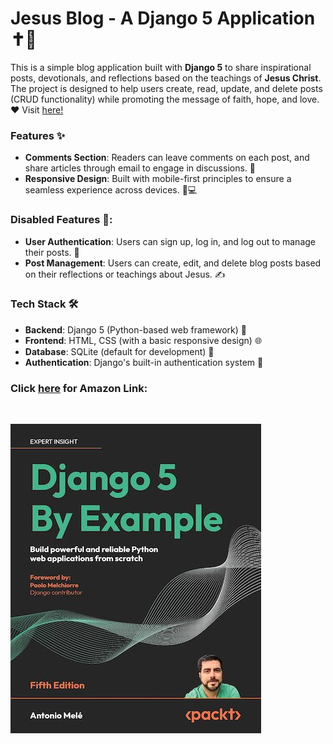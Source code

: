 # Jesus Blog - A Django 5 Application ✝️📖

This is a simple blog application built with **Django 5** to share inspirational posts, devotionals, and reflections based on the teachings of **Jesus Christ**. The project is designed to help users create, read, update, and delete posts (CRUD functionality) while promoting the message of faith, hope, and love. ❤️ Visit [here!](https://eniolakunle.pythonanywhere.com/blog/)

### Features ✨
- **Comments Section**: Readers can leave comments on each post, and share articles through email to engage in discussions. 💬
- **Responsive Design**: Built with mobile-first principles to ensure a seamless experience across devices. 📱💻

### Disabled Features 🚧:
- **User Authentication**: Users can sign up, log in, and log out to manage their posts. 🔐
- **Post Management**: Users can create, edit, and delete blog posts based on their reflections or teachings about Jesus. ✍️
<!-- - **Categories & Tags**: Posts can be organized into categories (e.g., Bible Studies, Devotionals, Sermons) and tagged with relevant keywords (e.g., Grace, Faith, Love). 🏷️ -->


### Tech Stack 🛠️
- **Backend**: Django 5 (Python-based web framework) 🐍
- **Frontend**: HTML, CSS (with a basic responsive design) 🌐
- **Database**: SQLite (default for development) 💾
- **Authentication**: Django's built-in authentication system 🔑
<!-- - **Deployment**: Can be deployed using services like Heroku, DigitalOcean, etc. 🚀 -->


### Click [here](https://www.amazon.com/Django-Example-powerful-reliable-applications/dp/1805125451) for Amazon Link:

<br>

![Django5book.jpg](Django5book.jpg)
